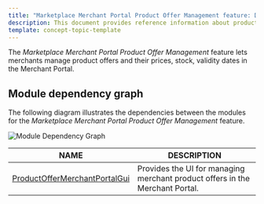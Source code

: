 ```yaml
---
title: "Marketplace Merchant Portal Product Offer Management feature: Domain model and relationships"
description: This document provides reference information about product offers in the Merchant Portal
template: concept-topic-template
---
```


The *Marketplace Merchant Portal Product Offer Management* feature lets merchants manage product offers and their prices, stock, validity dates in the Merchant Portal.

## Module dependency graph

The following diagram illustrates the dependencies between the modules for the *Marketplace Merchant Portal Product Offer Management* feature.

![Module Dependency Graph](https://confluence-connect.gliffy.net/embed/image/c7d38902-eec0-417d-94ce-31d1baf9599d.png?utm_medium=live&utm_source=custom)

| NAME | DESCRIPTION |
| --- | --- |
| [ProductOfferMerchantPortalGui](https://github.com/spryker/product-offer-merchant-portal-gui) | Provides the UI for managing merchant product offers in the Merchant Portal. |
